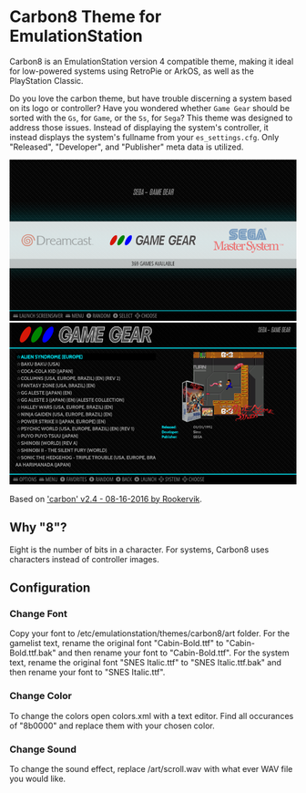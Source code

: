 # Carbon8 Theme for EmulationStation

Carbon8 is an EmulationStation version 4 compatible theme, making it ideal for low-powered systems using RetroPie or ArkOS, as well as the PlayStation Classic.

Do you love the carbon theme, but have trouble discerning a system based on its logo or controller? Have you wondered whether `Game Gear` should be sorted with the `Gs`, for `Game`, or the `Ss`, for `Sega`? This theme was designed to address those issues. Instead of displaying the system's controller, it instead displays the system's fullname from your `es_settings.cfg`. Only "Released", "Developer", and "Publisher" meta data is utilized.

![System Select](art/README/System%20Select.png) ![Detailed Game List](art/README/Detailed%20Game%20List.png)

Based on ['carbon' v2.4 - 08-16-2016 by Rookervik](https://github.com/RetroPie/es-theme-carbon).

## Why "8"?

Eight is the number of bits in a character. For systems, Carbon8 uses characters instead of controller images.

## Configuration

### Change Font

Copy your font to /etc/emulationstation/themes/carbon8/art folder. For the gamelist text, rename the original font "Cabin-Bold.ttf" to "Cabin-Bold.ttf.bak" and then rename your font to "Cabin-Bold.ttf". For the system text, rename the original font "SNES Italic.ttf" to "SNES Italic.ttf.bak" and then rename your font to "SNES Italic.ttf".

### Change Color

To change the colors open colors.xml with a text editor. Find all occurances of "8b0000" and replace them with your chosen color.

### Change Sound

To change the sound effect, replace /art/scroll.wav with what ever WAV file you would like.
